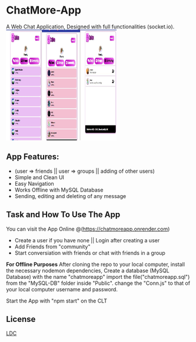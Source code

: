 # ChatMore-App
A Web Chat Application, Designed with full functionalities (socket.io). 
<img src="./AppScreenShot.JPG" alt="App-Preview" width="300px" height="300px">

## App Features:
-   (user => friends || user => groups || adding of other users)
-   Simple and Clean UI
-   Easy Navigation
-   Works Offline with MySQL Database
-   Sending, editing and deleting of any message 

## Task and How To Use The App
You can visit the App Online @(https://chatmoreapp.onrender.com)
-   Create a user if you have none || Login after creating a user
-   Add Friends from "community"
-   Start conversiation with friends or chat with friends in a group

**For Offline Purposes**
After cloning the repo to your local computer, install the necessary nodemon dependencies, Create a database (MySQL Database) with the name "chatmoreapp" import the file("chatmoreapp.sql") from the "MySQL-DB" folder inside "Public". change the "Conn.js" to that of your local computer username and password.

Start the App with "npm start" on the CLT


## License
[LDC](LICENSE.md)
